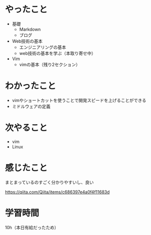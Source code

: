 # やったこと
- 基礎
  - Markdown
  - ブログ
- Web技術の基本
  - エンジニアリングの基本
  - web技術の基本を学ぶ（本取り寄せ中）
- Vim
  - vimの基本（残り2セクション）

# わかったこと
- vimやショートカットを使うことで開発スピードを上げることができる
- ミドルウェアの定義

# 次やること
- vim
- Linux

# 感じたこと
まとまっているのすごく分かりやすいし、良い

https://qiita.com/Qiita/items/c686397e4a0f4f11683d

# 学習時間
10h（本日有給だったため）
